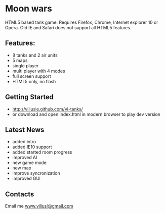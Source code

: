 # Moon wars

HTML5 based tank game. Requires Firefox, Chrome, Internet explorer 10 or Opera. Old IE and Safari does not support all HTML5 features.

## Features:
* 8 tanks and 2 air units
* 5 maps
* single player
* multi player with 4 modes
* full screen support
* HTML5 only, no flash

## Getting Started
* http://viliusle.github.com/vl-tanks/
* or download and open index.html in modern browser to play dev version

## Latest News
* added intro
* added IE10 support
* added started room progress
* improved AI
* new game mode
* new map
* improve syncronization
* improved GUI

## Contacts
Email me www.viliusl@gmail.com
